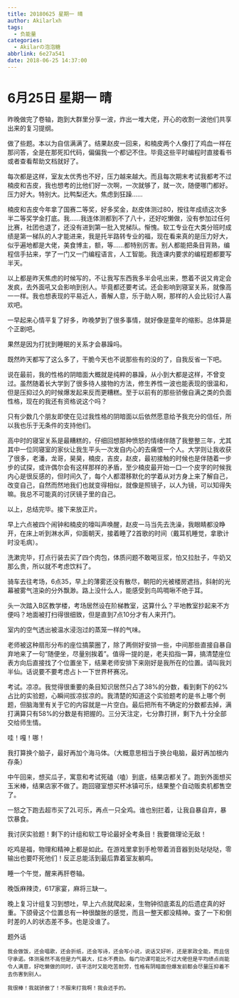 ```yaml
---
title: 20180625 星期一 晴
author: Akilarlxh
tags:
  - 负能量
categories:
  - Akilarの泡泡糖
abbrlink: 6e27a541
date: 2018-06-25 14:37:00
---
```

# 6月25日 星期一 晴

昨晚做完了卷轴，跑到大群里分享一波，炸出一堆大佬，开心的收割一波他们共享出来的复习提纲。

做了些题。本以为自信满满了。结果赵皮一回来，和楠皮两个人像打了鸡血一样在那问答，全是在那死扣代码，偏偏我一个都记不住。毕竟这些平时编程时直接看书或者查看帮助文档就好了。

每次都是这样，室友太优秀也不好，压力越来越大。而且每次期末考试我都考不过楠皮和吉皮，我也想考的比他们好一次啊，一次就够了，就一次，随便哪门都好。压力好大。特别大。比鸭梨还大。焦虑到狂躁……

楠皮和吉皮今年拿了国赛二等奖，好多奖金，赵皮体测过80，按往年成绩这次多半二等奖学金打底。我……我连体测都到不了八十，还好吃懒做，没有参加过任何比赛，社团也退了，还没有进到第一批入党梯队。惭愧。软工专业在大类分班时成绩是第一梯队的人才能进来，我是托半路转专业的福，现在看来真的是压力好大，似乎遍地都是大佬，美食博主，额，等……都特别厉害。别人都能把条目背熟，编程信手拈来，学了一门又一门编程语言，人工智能。我连课内要求的编程题都要写半天。

以上都是昨天焦虑的时候写的，不让我写东西我多半会吼出来，憋着不说又肯定会发疯，去外面吼又会影响到别人。毕竟都还要考试。还会影响到寝室关系，就像高一一样。我也想表现的平易近人，善解人意，乐于助人啊，那样的人会比较讨人喜欢吧。

一早起来心情平复了好多，昨晚梦到了很多事情，就好像是童年的缩影。总体算是个正剧吧。

果然是因为打扰到睡眠的关系才会暴躁吗。

既然昨天都写了这么多了，干脆今天也不说那些有的没的了，自我反省一下吧。

说在最前，我的性格的阴暗面大概就是纯粹的暴躁，从小到大都是这样，不曾变过。虽然随着长大学到了很多待人接物的方法，修生养性一波也能表现的很温和，但是压抑过久的时候爆发起来反而更糟糕。至于以前有的那些骄傲自满之类的负面性格，现在的我还有资格说这个吗？

只有少数几个朋友即使在见过我性格的阴暗面以后依然愿意给予我充分的信任，所以我也乐于无条件的支持他们。

高中时的寝室关系是最糟糕的，仔细回想那种愤怒的情绪伴随了我整整三年，尤其其中一位同寝室的家伙让我生平头一次发自内心的去痛恨一个人。大学则让我收获了很多，老潘，龙哥，昊昊，楠皮，吉皮，赵皮，最初接触的时候也是伴随着一步步的试探，或许偶尔会有这样那样的矛盾，至少楠皮最开始一口一个皮字的时候我内心是很反感的，但时间久了，每个人都潜移默化的学着从对方身上来了解自己，改变自己，自然而然地我们也就变得相似，就像是照镜子，以人为镜，可以知得失嘛。我总不可能真的讨厌镜子里的自己。

以上，总结完毕。接下来放正片。

早上六点被四个闹钟和楠皮的嚎叫声唤醒，赵皮一马当先去洗澡，我眼睛都没睁开，在床上听到淋水声，仰面朝天，接着睡了2首歌的时间（戴耳机睡觉，拿歌计时没毛病）。

洗漱完毕，打点行装去买了四个肉包，体质问题不敢喝豆浆，怕又拉肚子，牛奶又那么贵，所以就不考虑饮料了。

骑车去往考场，6点35，早上的薄雾还没有散尽，朝阳的光被楼房遮挡，斜射的光幕被雾气渲染的分外飘渺。路上没什么人，能感受到鸟鸣啁啾不绝于耳。

头一次踏入B区教学楼，考场居然设在阶梯教室，这算什么？平地教室抄起来不方便吗？地面被打扫得很细致，但是直到7点10分才有人来开门。

室内的空气透出被温水浸泡过的蒸笼一样的气味。

老师被这种扇形分布的座位搞蒙圈了，除了两侧好安排一些，中间那些直接自暴自弃地来了一句“随便坐，尽量别挨着”。值得一提的是，老夫掐指一算，搞清楚座位表方向后直接找了个位置坐下，结果老师安排下来刚好是我所在的位置。请叫我刘半仙。话说要不要考虑占卜一下世界杯赛况。

考试。凉凉。我觉得很重要的条目知识居然只占了38%的分数，看到剩下的62%占比的实验题，心瞬间拔凉拔凉的。我清楚的知道这个实验题考的是书上哪个例题，但脑海里有关于它的内容就是一片空白。最后把所有不确定的分数都去掉，满打满算只有58%的分数是有把握的。三分天注定，七分靠打拼，剩下九十分全部交给师生情。

哇！嘎！哪！

我打算换个脑子，最好再加个海马体。（大概意思相当于换台电脑，最好再加根内存条）

中午回来，想买瓜子，寓意和考试死磕（嗑）到底，结果店都关了。跑到外面想买玉米棒，结果店家不做了。跑回寝室想买杯冰镇可乐，结果整个自动贩卖机都售空了。

一怒之下跑去超市买了2L可乐，再点一只全鸡。谁也别拦着，让我自暴自弃，暴饮暴食。

我讨厌实验题！剩下的计组和软工导论最好全考条目！我要做理论无敌！

吃鸡是福，物理和精神上都是如此。在游戏里拿到手枪带着消音器到处哒哒哒，零输出也要吓死他们！反正总能活到最后靠着室友躺鸡。

睡一个午觉，醒来再肝卷轴。

晚饭麻辣烫，617家宴，麻将三缺一。

晚上复习计组复习到想吐，早上六点就爬起来，生物钟彻底紊乱的后遗症真的好重。下颌骨这个位置总有一种很酸胀的感觉，而且一整天都没精神。查了一下和倒时差的人的状态差不多。也是没谁了。

题外话
```
我会做饭，还会唱歌，还会折纸，还会写诗，还会写小说，说话又好听，还是家政全能，而且信守承诺。体测虽然不高但是力气最大，扛水不费劲。每门功课可能比不过大佬但是平均绩点尚能令人满意，好吃懒做的同时，该干活时又能吃苦耐劳，性格有阴暗面但爆发前都会尽量压抑着不去伤害到别人。

我很棒！我就骄傲了！不服来打我啊！我会还手的。
```

